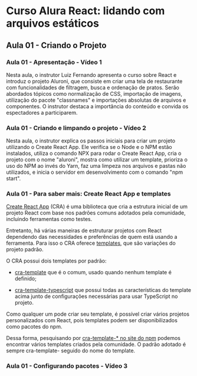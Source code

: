 # Curso Alura React: lidando com arquivos estáticos

## Aula 01 - Criando o Projeto

### Aula 01 - Apresentação - Vídeo 1

Nesta aula, o instrutor Luiz Fernando apresenta o curso sobre React e introduz o projeto Aluroni, que consiste em criar uma tela de restaurante com funcionalidades de filtragem, busca e ordenação de pratos. Serão abordados tópicos como normalização de CSS, importação de imagens, utilização do pacote "classnames" e importações absolutas de arquivos e componentes. O instrutor destaca a importância do conteúdo e convida os espectadores a participarem.

### Aula 01 - Criando e limpando o projeto - Vídeo 2

Nesta aula, o instrutor explica os passos iniciais para criar um projeto utilizando o Create React App. Ele verifica se o Node e o NPM estão instalados, utiliza o comando NPX para rodar o Create React App, cria o projeto com o nome "aluroni", mostra como utilizar um template, prioriza o uso do NPM ao invés do Yarn, faz uma limpeza nos arquivos e pastas não utilizados, e inicia o servidor em desenvolvimento com o comando "npm start".

### Aula 01 - Para saber mais: Create React App e templates

[Create React App](https://create-react-app.dev/) (CRA) é uma biblioteca que cria a estrutura inicial de um projeto React com base nos padrões comuns adotados pela comunidade, incluindo ferramentas como testes.

Entretanto, há várias maneiras de estruturar projetos com React dependendo das necessidades e preferências de quem está usando a ferramenta. Para isso o CRA oferece [templates](https://create-react-app.dev/docs/custom-templates/), que são variações do projeto padrão.

O CRA possui dois templates por padrão:

- [cra-template](https://github.com/facebook/create-react-app/tree/main/packages/cra-template) que é o comum, usado quando nenhum template é definido;

- [cra-template-typescript](https://github.com/facebook/create-react-app/tree/main/packages/cra-template-typescript) que possui todas as características do template acima junto de configurações necessárias para usar TypeScript no projeto.

Como qualquer um pode criar seu template, é possível criar vários projetos personalizados com React, pois templates podem ser disponibilizados como pacotes do npm.

Dessa forma, pesquisando por [cra-template-* no site do npm](https://www.npmjs.com/search?q=cra-template-*) podemos encontrar vários templates criados pela comunidade. O padrão adotado é sempre cra-template- seguido do nome do template.

### Aula 01 - Configurando pacotes - Vídeo 3
